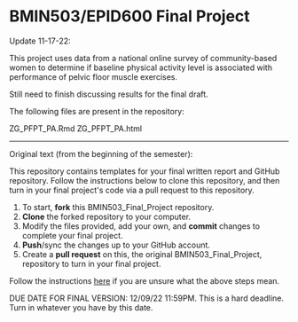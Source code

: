 # BMIN503/EPID600 Final Project

Update 11-17-22:

This project uses data from a national online survey of community-based women to determine if baseline physical activity level is associated with performance of pelvic floor muscle exercises. 

Still need to finish discussing results for the final draft.

The following files are present in the repository:

ZG_PFPT_PA.Rmd 
ZG_PFPT_PA.html


--------------

Original text (from the beginning of the semester):

This repository contains templates for your final written report and GitHub repository. Follow the instructions below to clone this repository, and then turn in your final project's code via a pull request to this repository.


1. To start, **fork** this BMIN503_Final_Project repository.
1. **Clone** the forked repository to your computer.
1. Modify the files provided, add your own, and **commit** changes to complete your final project.
1. **Push**/sync the changes up to your GitHub account.
1. Create a **pull request** on this, the original BMIN503_Final_Project, repository to turn in your final project.


Follow the instructions [here][forking] if you are unsure what the above steps mean.

DUE DATE FOR FINAL VERSION: 12/09/22 11:59PM. This is a hard deadline. Turn in whatever you have by this date.


<!-- Links -->
[forking]: https://guides.github.com/activities/forking/

